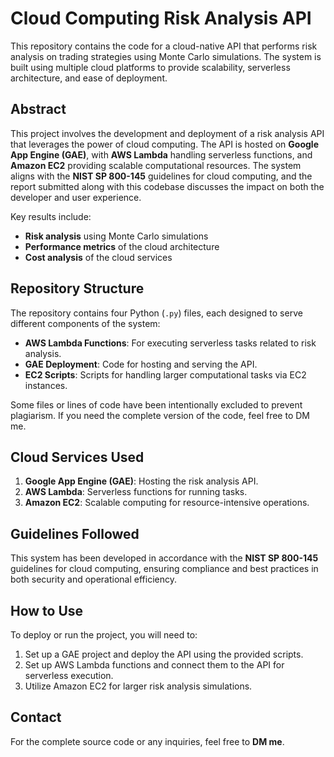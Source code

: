 # Cloud Computing Risk Analysis API

This repository contains the code for a cloud-native API that performs risk analysis on trading strategies using Monte Carlo simulations. The system is built using multiple cloud platforms to provide scalability, serverless architecture, and ease of deployment.

## Abstract

This project involves the development and deployment of a risk analysis API that leverages the power of cloud computing. The API is hosted on **Google App Engine (GAE)**, with **AWS Lambda** handling serverless functions, and **Amazon EC2** providing scalable computational resources. The system aligns with the **NIST SP 800-145** guidelines for cloud computing, and the report submitted along with this codebase discusses the impact on both the developer and user experience. 

Key results include:
- **Risk analysis** using Monte Carlo simulations
- **Performance metrics** of the cloud architecture
- **Cost analysis** of the cloud services

## Repository Structure

The repository contains four Python (`.py`) files, each designed to serve different components of the system:
- **AWS Lambda Functions**: For executing serverless tasks related to risk analysis.
- **GAE Deployment**: Code for hosting and serving the API.
- **EC2 Scripts**: Scripts for handling larger computational tasks via EC2 instances.

Some files or lines of code have been intentionally excluded to prevent plagiarism. If you need the complete version of the code, feel free to DM me.

## Cloud Services Used

1. **Google App Engine (GAE)**: Hosting the risk analysis API.
2. **AWS Lambda**: Serverless functions for running tasks.
3. **Amazon EC2**: Scalable computing for resource-intensive operations.

## Guidelines Followed

This system has been developed in accordance with the **NIST SP 800-145** guidelines for cloud computing, ensuring compliance and best practices in both security and operational efficiency.

## How to Use

To deploy or run the project, you will need to:
1. Set up a GAE project and deploy the API using the provided scripts.
2. Set up AWS Lambda functions and connect them to the API for serverless execution.
3. Utilize Amazon EC2 for larger risk analysis simulations.

## Contact

For the complete source code or any inquiries, feel free to **DM me**.
